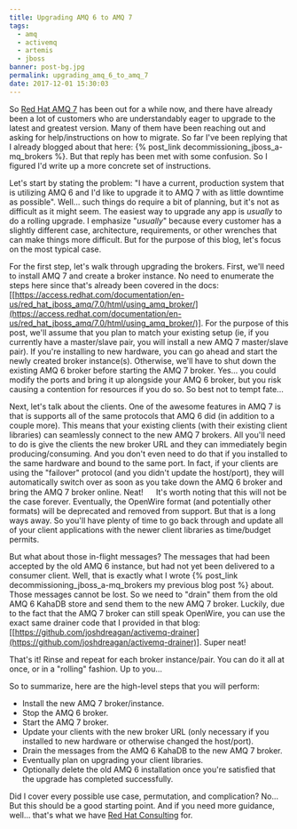 ```yaml
---
title: Upgrading AMQ 6 to AMQ 7
tags:
  - amq
  - activemq
  - artemis
  - jboss
banner: post-bg.jpg
permalink: upgrading_amq_6_to_amq_7
date: 2017-12-01 15:30:03
---
```



So [Red Hat AMQ 7](https://developers.redhat.com/products/amq/overview/) has been out for a while now, and there have already been a lot of customers who are understandably eager to upgrade to the latest and greatest version. Many of them have been reaching out and asking for help/instructions on how to migrate. So far I've been replying that I already blogged about that here: {% post_link decommissioning_jboss_a-mq_brokers %}. But that reply has been met with some confusion. So I figured I'd write up a more concrete set of instructions.<!-- more -->

Let's start by stating the problem: "I have a current, production system that is utilizing AMQ 6 and I'd like to upgrade it to AMQ 7 with as little downtime as possible". Well... such things do require a bit of planning, but it's not as difficult as it might seem. The easiest way to upgrade any app is _usually_ to do a rolling upgrade. I emphasize "_usually_" because every customer has a slightly different case, architecture, requirements, or other wrenches that can make things more difficult. But for the purpose of this blog, let's focus on the most typical case.

For the first step, let's walk through upgrading the brokers. First, we'll need to install AMQ 7 and create a broker instance. No need to enumerate the steps here since that's already been covered in the docs: [[https://access.redhat.com/documentation/en-us/red_hat_jboss_amq/7.0/html/using_amq_broker/](https://access.redhat.com/documentation/en-us/red_hat_jboss_amq/7.0/html/using_amq_broker/)]. For the purpose of this post, we'll assume that you plan to match your existing setup (ie, if you currently have a master/slave pair, you will install a new AMQ 7 master/slave pair). If you're installing to new hardware, you can go ahead and start the newly created broker instance(s). Otherwise, we'll have to shut down the existing AMQ 6 broker before starting the AMQ 7 broker. Yes... you could modify the ports and bring it up alongside your AMQ 6 broker, but you risk causing a contention for resources if you do so. So best not to tempt fate...

Next, let's talk about the clients. One of the awesome features in AMQ 7 is that is supports all of the same protocols that AMQ 6 did (in addition to a couple more). This means that your existing clients (with their existing client libraries) can seamlessly connect to the new AMQ 7 brokers. All you'll need to do is give the clients the new broker URL and they can immediately begin producing/consuming. And you don't even need to do that if you installed to the same hardware and bound to the same port. In fact, if your clients are using the "failover" protocol (and you didn't update the host/port), they will automatically switch over as soon as you take down the AMQ 6 broker and bring the AMQ 7 broker online. Neat! <img style="display: inline; height: 15px;" src="{% asset_path banana_dance.gif %}"/> It's worth noting that this will not be the case forever. Eventually, the OpenWire format (and potentially other formats) will be deprecated and removed from support. But that is a long ways away. So you'll have plenty of time to go back through and update all of your client applications with the newer client libraries as time/budget permits.

But what about those in-flight messages? The messages that had been accepted by the old AMQ 6 instance, but had not yet been delivered to a consumer client. Well, that is exactly what I wrote {% post_link decommissioning_jboss_a-mq_brokers my previous blog post %} about. Those messages cannot be lost. So we need to "drain" them from the old AMQ 6 KahaDB store and send them to the new AMQ 7 broker. Luckily, due to the fact that the AMQ 7 broker can still speak OpenWire, you can use the exact same drainer code that I provided in that blog: [[https://github.com/joshdreagan/activemq-drainer](https://github.com/joshdreagan/activemq-drainer)]. Super neat! <img style="display: inline; height: 15px;" src="{% asset_path carlton_dance.gif %}"/>

That's it! Rinse and repeat for each broker instance/pair. You can do it all at once, or in a "rolling" fashion. Up to you...

So to summarize, here are the high-level steps that you will perform:

* Install the new AMQ 7 broker/instance.
* Stop the AMQ 6 broker.
* Start the AMQ 7 broker.
* Update your clients with the new broker URL (only necessary if you installed to new hardware or otherwise changed the host/port).
* Drain the messages from the AMQ 6 KahaDB to the new AMQ 7 broker.
* Eventually plan on upgrading your client libraries.
* Optionally delete the old AMQ 6 installation once you're satisfied that the upgrade has completed successfully.

Did I cover every possible use case, permutation, and complication? No... But this should be a good starting point. And if you need more guidance, well... that's what we have [Red Hat Consulting](https://www.redhat.com/en/services/consulting) for.

